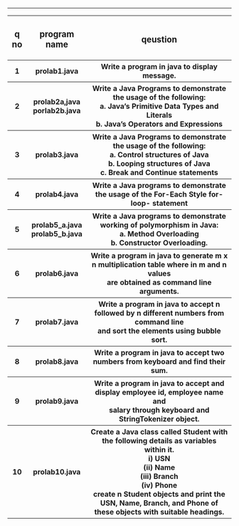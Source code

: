 ****
<table>
    <tr>
        <th><h3>q no</h3></th>
        <th><h3>program name</h3></th>
        <th><h3>qeustion</h3></th>
    </tr>
    <tr>
        <th>1</th>
        <th>prolab1.java</th>
        <th>Write a program in java to display message.</th>
    </tr>
    <tr>
        <th>2</th>
        <th>prolab2a,java <br> porlab2b.java</th>
        <th>Write a Java Programs to demonstrate the usage of the following:<br>
        a. Java’s Primitive Data Types and Literals<br>
        b. Java’s Operators and Expressions<br>
</th>
    </tr>
    <tr>
        <th>3</th>
        <th>prolab3.java</th>
        <th>Write a Java Programs to demonstrate the usage of the following:<br>
        a. Control structures of Java<br>
        b. Looping structures of Java<br>
        c. Break and Continue statements<br>
</th>
    </tr>
        <tr>
        <th>4</th>
        <th>prolab4.java</th>
        <th>Write a Java programs to demonstrate <br>the usage of the For-Each Style for- loop- statement</th>
    </tr>
    <tr>
        <th>5</th>
        <th>prolab5_a.java<br> prolab5_b.java</th>
        <th>Write a Java programs to demonstrate working of polymorphism in Java:<br>
        a. Method Overloading<br>
        b. Constructor Overloading.<br>
</th>
    </tr>
       <tr>
        <th>6</th>
        <th>prolab6.java</th>
        <th> Write a program in java to generate m x n multiplication table where in m and n values <br>are obtained as command line
        arguments.</th>
    </tr>
    <tr>
        <th>7</th>
        <th>prolab7.java</th>
        <th> Write a program in java to accept n followed by n different numbers from command line<br> and sort the elements using
        bubble sort.</th>
    </tr>
    <tr>
        <th>8</th>
        <th>prolab8.java</th>
        <th>Write a program in java to accept two numbers from keyboard and find their sum.</th>
    </tr>
    <tr>
        <th>9</th>
        <th>prolab9.java</th>
        <th>Write a program in java to accept and display employee id, employee name and<br> salary through keyboard and StringTokenizer
        object.</th>
    </tr>
    <tr>
        <th>10</th>
        <th>prolab10.java</th>
        <th> Create a Java class called Student with the following details as variables within it. <br>
        i) USN <br>
        (ii) Name<br>
        (iii) Branch<br>
        (iv) Phone<br>
        create n Student objects and print the USN, Name, Branch, and Phone of these objects with suitable headings.
</th>
    </tr>
</table>
